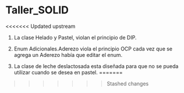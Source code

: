 # Taller_SOLID

<<<<<<< Updated upstream
1) La clase Helado y Pastel, violan el principio de DIP. 

4) Enum Adicionales.Aderezo viola el principio OCP cada vez que se agrega un Aderezo había que editar el enum.
5) La clase de leche deslactosada esta diseñada para que no se pueda utilizar cuando se desea en pastel.
=======
>>>>>>> Stashed changes

